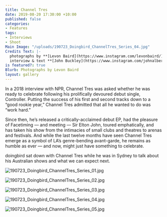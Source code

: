```yaml
---
title: Channel Tres
date: 2019-08-20 17:30:00 +10:00
published: false
categories:
- Features
tags:
- Interviews
- Shoot
Main Image: "/uploads/190723_Doingbird_ChannelTres_Series_04.jpg"
Credits Text: |-
  photographs by **[Levon Baird](https://www.instagram.com/levonbaird/)**
  interview & text **[John Buckley](https://www.instagram.com/johnalbertbuckley/)**
is featured?: true
Blurb: Photographs by Levon Baird
layout: gallery
---
```


In a 2018 interview with NPR, Channel Tres was asked whether he was ready to celebrate following his prolifically devoured debut single, Controller. Putting the success of his first and second tracks down to a “good rookie year,” Channel Tres admitted that all he wanted to do was “work hard.”

Since then, he’s released a critically-acclaimed debut EP, had the pleasure of Facetiming — and meeting — Sir Elton John, toured emphatically, and has taken his show from the intimacies of small clubs and theatres to arenas and festivals. And while the last twelve months have seen Channel Tres emerge as a symbol of LA’s genre-bending avant-garde, he remains as humble as ever — and now, might just have something to celebrate. 

doingbird sat down with Channel Tres while he was in Sydney to talk about his Australian shows and what we can expect next.

![190723_Doingbird_ChannelTres_Series_01.jpg](/uploads/190723_Doingbird_ChannelTres_Series_01.jpg)

![190723_Doingbird_ChannelTres_Series_02.jpg](/uploads/190723_Doingbird_ChannelTres_Series_02.jpg)

![190723_Doingbird_ChannelTres_Series_03.jpg](/uploads/190723_Doingbird_ChannelTres_Series_03.jpg)

![190723_Doingbird_ChannelTres_Series_04.jpg](/uploads/190723_Doingbird_ChannelTres_Series_04.jpg)

![190723_Doingbird_ChannelTres_Series_05.jpg](/uploads/190723_Doingbird_ChannelTres_Series_05.jpg)
